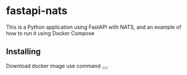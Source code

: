 # fastapi-nats
This is a Python application using FastAPI with NATS, and an example of how to run it using Docker Compose

## Installing
<script src="https://cdnjs.cloudflare.com/ajax/libs/clipboard.js/2.0.8/clipboard.min.js"></script>
Download docker image use command 
<button class="btn" data-clipboard-text="docker push kihaadhuffaru/fastapi-nats"></button> 
<script>
    new ClipboardJS('.btn');
</script>

